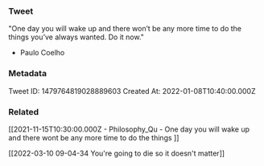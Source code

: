 ### Tweet
"One day you will wake up and there won’t be any more time to do the things you’ve always wanted. Do it now." 

- Paulo Coelho

### Metadata
Tweet ID: 1479764819028889603
Created At: 2022-01-08T10:40:00.000Z

### Related
[[2021-11-15T10:30:00.000Z - Philosophy_Qu - One day you will wake up and there wont be any more time to do the things ]]

[[2022-03-10 09-04-34 You're going to die so it doesn't matter]]
